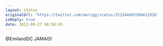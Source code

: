 ```yaml
---
layout: status
originalUrl: 'https://twitter.com/marcgg/status/251244465388412928'
isReply: true
date: 2012-09-27 08:58:43
---
```


@EmilandDC JAMAIS!
